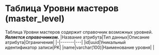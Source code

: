 # **Таблица Уровни мастеров** (master_level)
Таблица Уровни мастеров содержит справочник возможных уровней. 
***Является справочником.***
|Название атрибута|Тип данных|Описание атрибута|Ограничения|
|-|-------|---|
|id|uuid|Уникальный идентификатор записи|PK|
|name|varchar(100)|Наименование уровня| |